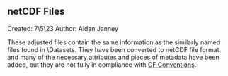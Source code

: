 ## netCDF Files ##
Created: 7\5\23
Author: Aidan Janney

These adjusted files contain the same information as the similarly named files found in \Datasets. 
They have been converted to netCDF file format, and many of the necessary attributes and pieces of metadata
have been added, but they are not fully in compliance with [CF Conventions](http://cfconventions.org/).
